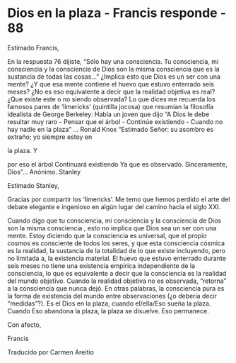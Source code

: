 # Dios en la plaza - Francis responde - 88

Estimado Francis,

En la respuesta 76 dijiste, “Sólo hay una consciencia. Tu consciencia, mi consciencia y la consciencia de Dios son la misma consciencia que es la sustancia de todas las cosas…” ¿Implica esto que Dios es un ser con una mente? ¿Y que esa mente contiene el huevo que estuvo enterrado seis meses? ¿No es eso equivalente a decir que la realidad objetiva es real? ¿Que existe este o no siendo observada? Lo que dices me recuerda los famosos pares de ‘limericks’ (quintilla jocosa) que resumían la filosofía idealista de George Berkeley: Había un joven que dijo “A Dios le debe resultar muy raro - Pensar que el árbol - Continúe existiendo - Cuando no hay nadie en la plaza” … Ronald Knox “Estimado Señor: su asombro es extraño; yo siempre estoy en 

la plaza. Y

por eso el árbol Continuará existiendo Ya que es observado. Sinceramente, Dios”… Anónimo. Stanley

Estimado Stanley,

Gracias por compartir los ‘limericks’. Me temo que hemos perdido el arte del debate elegante e ingenioso en algún lugar del camino hacia el siglo XXI. 

Cuando digo que tu consciencia, mi consciencia y la consciencia de Dios son la misma consciencia , esto no implica que Dios sea un ser con una mente. Estoy diciendo que la consciencia es universal, que el propio cosmos es consciente de todos los seres, y que esta consciencia cósmica es la realidad, la sustancia de la totalidad de lo que existe incluyendo, pero no limitada a, la existencia material. El huevo que estuvo enterrado durante seis meses no tiene una existencia empírica independiente de la consciencia, lo que es equivalente a decir que la consciencia es la realidad del mundo objetivo. Cuando la realidad objetiva no es observada, “retorna” a la consciencia que nunca dejó. En otras palabras, la consciencia pura es la forma de existencia del mundo entre observaciones (¿o debería decir “medidas”?). Es el Dios en la plaza, cuando el/ella/Eso sueña la plaza. Cuando Eso abandona la plaza, la plaza se disuelve. Eso permanece.

Con afecto, 

Francis

Traducido por Carmen Areitio

